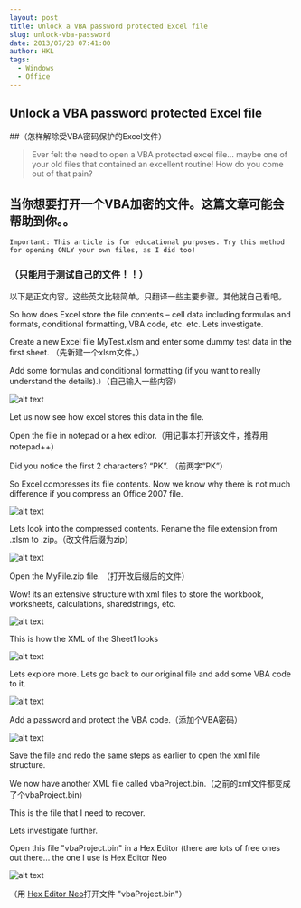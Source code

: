 ```yaml
---
layout: post
title: Unlock a VBA password protected Excel file
slug: unlock-vba-password
date: 2013/07/28 07:41:00
author: HKL
tags: 
  - Windows
  - Office
---
```



## Unlock a VBA password protected Excel file

##（怎样解除受VBA密码保护的Excel文件）



    

> Ever felt the need to open a VBA protected excel file… maybe one of your old files that contained an excellent routine! How do you come out of that pain?


##   当你想要打开一个VBA加密的文件。这篇文章可能会帮助到你。。


<!--more-->


`Important: This article is for educational purposes. Try this method for opening ONLY your own files, as I did too!`

### （只能用于测试自己的文件！！）

 

以下是正文内容。这些英文比较简单。只翻译一些主要步骤。其他就自己看吧。


So how does Excel store the file contents – cell data including formulas and formats, conditional formatting, VBA code, etc. etc. Lets investigate.

Create a new Excel file MyTest.xlsm and enter some dummy test data in the first sheet. （先新建一个xlsm文件。）

Add some formulas and conditional formatting (if you want to really understand the details).）（自己输入一些内容）


![alt text](http://photo.fanpou.com/f/5/)    

Let us now see how excel stores this data in the file.

Open the file in notepad or a hex editor.（用记事本打开该文件，推荐用notepad++）

Did you notice the first 2 characters? “PK”. （前两字“PK”）

So Excel compresses its file contents. Now we know why there is not much difference if you compress an Office 2007 file.

![alt text](http://photo.fanpou.com/f/6/)        

Lets look into the compressed contents. Rename the file extension from .xlsm to .zip。（改文件后缀为zip）

![alt text](http://photo.fanpou.com/f/7/)     

Open the MyFile.zip file. （打开改后缀后的文件）

Wow! its an extensive structure with xml files to store the workbook, worksheets, calculations, sharedstrings, etc.

![alt text](http://photo.fanpou.com/f/8/)     

This is how the XML of the Sheet1 looks

![alt text](http://photo.fanpou.com/f/9/)     

Lets explore more. Lets go back to our original file and add some VBA code to it.

![alt text](http://photo.fanpou.com/f/a/)     

Add a password and protect the VBA code.（添加个VBA密码）

![alt text](http://photo.fanpou.com/f/b/)    

Save the file and redo the same steps as earlier to open the xml file structure. 

We now have another XML file called vbaProject.bin.（之前的xml文件都变成了个vbaProject.bin）

This is the file that I need to recover.

Lets investigate further. 

Open this file "vbaProject.bin" in a Hex Editor (there are lots of free ones out there… the one I use is Hex Editor Neo 

![alt text](http://photo.fanpou.com/f/c/)   

（用 [Hex Editor Neo](http://www.hhdsoftware.com/free-hex-editor)打开文件 "vbaProject.bin"）